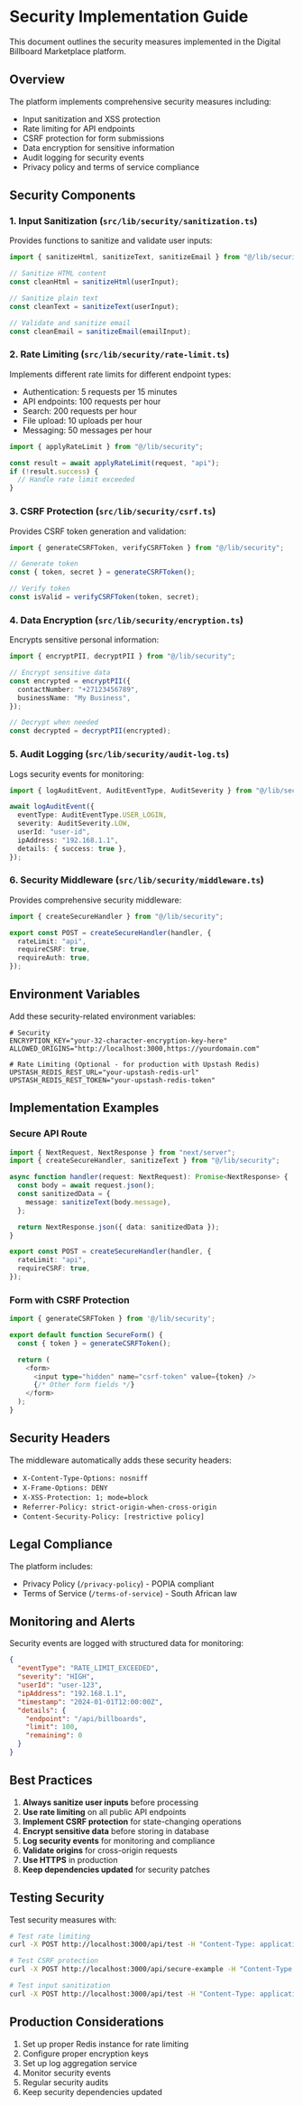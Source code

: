 # Security Implementation Guide

This document outlines the security measures implemented in the Digital Billboard Marketplace platform.

## Overview

The platform implements comprehensive security measures including:

- Input sanitization and XSS protection
- Rate limiting for API endpoints
- CSRF protection for form submissions
- Data encryption for sensitive information
- Audit logging for security events
- Privacy policy and terms of service compliance

## Security Components

### 1. Input Sanitization (`src/lib/security/sanitization.ts`)

Provides functions to sanitize and validate user inputs:

```typescript
import { sanitizeHtml, sanitizeText, sanitizeEmail } from "@/lib/security";

// Sanitize HTML content
const cleanHtml = sanitizeHtml(userInput);

// Sanitize plain text
const cleanText = sanitizeText(userInput);

// Validate and sanitize email
const cleanEmail = sanitizeEmail(emailInput);
```

### 2. Rate Limiting (`src/lib/security/rate-limit.ts`)

Implements different rate limits for different endpoint types:

- Authentication: 5 requests per 15 minutes
- API endpoints: 100 requests per hour
- Search: 200 requests per hour
- File upload: 10 uploads per hour
- Messaging: 50 messages per hour

```typescript
import { applyRateLimit } from "@/lib/security";

const result = await applyRateLimit(request, "api");
if (!result.success) {
  // Handle rate limit exceeded
}
```

### 3. CSRF Protection (`src/lib/security/csrf.ts`)

Provides CSRF token generation and validation:

```typescript
import { generateCSRFToken, verifyCSRFToken } from "@/lib/security";

// Generate token
const { token, secret } = generateCSRFToken();

// Verify token
const isValid = verifyCSRFToken(token, secret);
```

### 4. Data Encryption (`src/lib/security/encryption.ts`)

Encrypts sensitive personal information:

```typescript
import { encryptPII, decryptPII } from "@/lib/security";

// Encrypt sensitive data
const encrypted = encryptPII({
  contactNumber: "+27123456789",
  businessName: "My Business",
});

// Decrypt when needed
const decrypted = decryptPII(encrypted);
```

### 5. Audit Logging (`src/lib/security/audit-log.ts`)

Logs security events for monitoring:

```typescript
import { logAuditEvent, AuditEventType, AuditSeverity } from "@/lib/security";

await logAuditEvent({
  eventType: AuditEventType.USER_LOGIN,
  severity: AuditSeverity.LOW,
  userId: "user-id",
  ipAddress: "192.168.1.1",
  details: { success: true },
});
```

### 6. Security Middleware (`src/lib/security/middleware.ts`)

Provides comprehensive security middleware:

```typescript
import { createSecureHandler } from "@/lib/security";

export const POST = createSecureHandler(handler, {
  rateLimit: "api",
  requireCSRF: true,
  requireAuth: true,
});
```

## Environment Variables

Add these security-related environment variables:

```env
# Security
ENCRYPTION_KEY="your-32-character-encryption-key-here"
ALLOWED_ORIGINS="http://localhost:3000,https://yourdomain.com"

# Rate Limiting (Optional - for production with Upstash Redis)
UPSTASH_REDIS_REST_URL="your-upstash-redis-url"
UPSTASH_REDIS_REST_TOKEN="your-upstash-redis-token"
```

## Implementation Examples

### Secure API Route

```typescript
import { NextRequest, NextResponse } from "next/server";
import { createSecureHandler, sanitizeText } from "@/lib/security";

async function handler(request: NextRequest): Promise<NextResponse> {
  const body = await request.json();
  const sanitizedData = {
    message: sanitizeText(body.message),
  };

  return NextResponse.json({ data: sanitizedData });
}

export const POST = createSecureHandler(handler, {
  rateLimit: "api",
  requireCSRF: true,
});
```

### Form with CSRF Protection

```typescript
import { generateCSRFToken } from '@/lib/security';

export default function SecureForm() {
  const { token } = generateCSRFToken();

  return (
    <form>
      <input type="hidden" name="csrf-token" value={token} />
      {/* Other form fields */}
    </form>
  );
}
```

## Security Headers

The middleware automatically adds these security headers:

- `X-Content-Type-Options: nosniff`
- `X-Frame-Options: DENY`
- `X-XSS-Protection: 1; mode=block`
- `Referrer-Policy: strict-origin-when-cross-origin`
- `Content-Security-Policy: [restrictive policy]`

## Legal Compliance

The platform includes:

- Privacy Policy (`/privacy-policy`) - POPIA compliant
- Terms of Service (`/terms-of-service`) - South African law

## Monitoring and Alerts

Security events are logged with structured data for monitoring:

```json
{
  "eventType": "RATE_LIMIT_EXCEEDED",
  "severity": "HIGH",
  "userId": "user-123",
  "ipAddress": "192.168.1.1",
  "timestamp": "2024-01-01T12:00:00Z",
  "details": {
    "endpoint": "/api/billboards",
    "limit": 100,
    "remaining": 0
  }
}
```

## Best Practices

1. **Always sanitize user inputs** before processing
2. **Use rate limiting** on all public API endpoints
3. **Implement CSRF protection** for state-changing operations
4. **Encrypt sensitive data** before storing in database
5. **Log security events** for monitoring and compliance
6. **Validate origins** for cross-origin requests
7. **Use HTTPS** in production
8. **Keep dependencies updated** for security patches

## Testing Security

Test security measures with:

```bash
# Test rate limiting
curl -X POST http://localhost:3000/api/test -H "Content-Type: application/json" -d '{}' --repeat 10

# Test CSRF protection
curl -X POST http://localhost:3000/api/secure-example -H "Content-Type: application/json" -d '{}'

# Test input sanitization
curl -X POST http://localhost:3000/api/test -H "Content-Type: application/json" -d '{"message": "<script>alert(\"xss\")</script>"}'
```

## Production Considerations

1. Set up proper Redis instance for rate limiting
2. Configure proper encryption keys
3. Set up log aggregation service
4. Monitor security events
5. Regular security audits
6. Keep security dependencies updated
